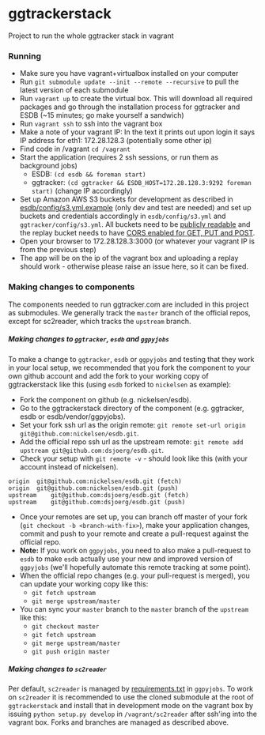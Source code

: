 # ggtrackerstack
Project to run the whole ggtracker stack in vagrant

### Running
 * Make sure you have vagrant+virtualbox installed on your computer
 * Run `git submodule update --init --remote --recursive` to pull the latest version of each submodule
 * Run `vagrant up` to create the virtual box. This will download all required packages and go through the installation process for ggtracker and ESDB (~15 minutes; go make yourself a sandwich)
 * Run `vagrant ssh` to ssh into the vagrant box
 * Make a note of your vagrant IP: In the text it prints out upon login it says IP address for eth1: 172.28.128.3 (potentially some other ip)
 * Find code in /vagrant `cd /vagrant`
 * Start the application (requires 2 ssh sessions, or run them as background jobs)
   * ESDB: `(cd esdb && foreman start)`
   * ggtracker: `(cd ggtracker && ESDB_HOST=172.28.128.3:9292 foreman start)` (change IP accordingly)
 * Set up Amazon AWS S3 buckets for development as described in [esdb/config/s3.yml.example](https://github.com/dsjoerg/esdb/blob/master/config/s3.yml.example) (only dev and test are needed) and set up buckets and credentials accordingly in `esdb/config/s3.yml` and `ggtracker/config/s3.yml`. All buckets need to be [publicly readable](https://ariejan.net/2010/12/24/public-readable-amazon-s3-bucket-policy/) and the replay bucket needs to have [CORS enabled for GET, PUT and POST](http://docs.aws.amazon.com/AmazonS3/latest/dev/cors.html).
 * Open your browser to 172.28.128.3:3000 (or whatever your vagrant IP is from the previous step)
 * The app will be on the ip of the vagrant box and uploading a replay should work - otherwise please raise an issue here, so it can be fixed.

### Making changes to components
The components needed to run ggtracker.com are included in this project as submodules. We generally track the `master` branch of the official repos, except for sc2reader, which tracks the `upstream` branch.

##### Making changes to `ggtracker`, `esdb` and `ggpyjobs`
To make a change to `ggtracker`, `esdb` or `ggpyjobs` and testing that they work in your local setup, we recommended that you fork the component to your own github account and add the fork to your working copy of ggtrackerstack like this (using `esdb` forked to `nickelsen` as example):
 * Fork the component on github (e.g. nickelsen/esdb).
 * Go to the ggtrackerstack directory of the component (e.g. ggtracker, esdb or esdb/vendor/ggpyjobs).
 * Set your fork ssh url as the origin remote: `git remote set-url origin git@github.com:nickelsen/esdb.git`.
 * Add the official repo ssh url as the upstream remote: `git remote add upstream git@github.com:dsjoerg/esdb.git`.
 * Check your setup with `git remote -v` - should look like this (with your account instead of nickelsen).
```
origin  git@github.com:nickelsen/esdb.git (fetch)
origin  git@github.com:nickelsen/esdb.git (push)
upstream    git@github.com:dsjoerg/esdb.git (fetch)
upstream    git@github.com:dsjoerg/esdb.git (push)
```
 * Once your remotes are set up, you can branch off master of your fork (`git checkout -b <branch-with-fix>`), make your application changes, commit and push to your remote and create a pull-request against the official repo.
 * **Note:** If you work on `ggpyjobs`, you need to also make a pull-request to `esdb` to make `esdb` actually use your new and improved version of `ggpyjobs` (we'll hopefully automate this remote tracking at some point).
 * When the official repo changes (e.g. your pull-request is merged), you can update your working copy like this:
   * `git fetch upstream`
   * `git merge upstream/master`
 * You can sync your `master` branch to the `master` branch of the `upstream` like this:
   * `git checkout master`
   * `git fetch upstream`
   * `git merge upstream/master`
   * `git push origin master`

##### Making changes to `sc2reader`
Per default, `sc2reader` is managed by [requirements.txt](https://github.com/dsjoerg/ggpyjobs/blob/master/requirements.txt) in `ggpyjobs`. To work on `sc2reader` it is recommended to use the cloned submodule at the root of `ggtrackerstack` and install that in development mode on the vagrant box by issuing `python setup.py develop` in `/vagrant/sc2reader` after ssh'ing into the vagrant box. Forks and branches are managed as described above.
